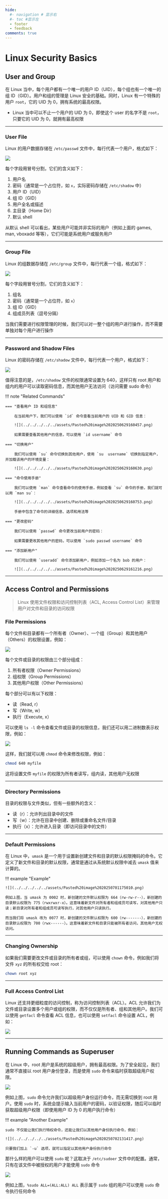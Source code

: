```yaml
---
hide:
  #- navigation # 显示右
  #- toc #显示左
  - footer
  - feedback
comments: true
---  
```


# Linux Security Basics

## User and Group

在 Linux 当中，每个用户都有一个唯一的用户 ID（UID），每个组也有一个唯一的组 ID（GID）。用户和组的管理是 Linux 安全的基础。同时，Linux 有一个特殊的用户 `root`，它的 UID 为 0，拥有系统的最高权限。

- Linux 当中可以不止一个用户的 UID 为 0，即使这个 user 的名字不是 `root`，只要它的 UID 为 0，就拥有最高权限
***
### User File

Linux 的用户数据存储在 `/etc/passwd` 文件中，每行代表一个用户，格式如下：

![](../../../../../assets/Pasted%20image%2020250629155243.png)

每个字段用冒号分割，它们的含义如下：

1. 用户名
2. 密码（通常是一个占位符，如 `x`，实际密码存储在 `/etc/shadow` 中）
3. 用户 ID（UID）
4. 组 ID（GID）
5. 用户全名或描述
6. 主目录（Home Dir）
7. 默认 shell

从默认 shell 可以看出，某些用户可能并非实际的用户（例如上面的 games, man, vboxadd 等等），它们可能是系统用户或服务用户
***
### Group File

Linux 的组数据存储在 `/etc/group` 文件中，每行代表一个组，格式如下：

![](../../../../../assets/Pasted%20image%2020250629155817.png)

每个字段用冒号分割，它们的含义如下：

1. 组名
2. 密码（通常是一个占位符，如 `x`）
3. 组 ID（GID）
4. 组成员列表（逗号分隔）

当我们需要进行权限管理的时候，我们可以对一整个组的用户进行操作，而不需要单独对每个用户进行操作
***
### Password and Shadow Files

Linux 的密码存储在 `/etc/shadow` 文件中，每行代表一个用户，格式如下：

![](../../../../../assets/Pasted%20image%2020250629160105.png)

值得注意的是，`/etc/shadow` 文件的权限通常设置为 640，这样只有 root 用户和组内的用户可以读取密码信息，而其他用户无法访问（访问需要 sudo 命令）

!!! note "Related Commands"

	=== "查看用户 ID 和组信息"
	
		在当前用户下，我们可以使用 `id` 命令查看当前用户的 UID 和 GID 信息：
		
		![](../../../../../assets/Pasted%20image%2020250629160457.png)
		
		如果需要查看其他用户的信息，可以使用 `id username` 命令
	
	=== "切换用户"
	
		我们可以使用 `su` 命令切换到其他用户，使用 `su  username` 切换到指定用户，并加载该用户的环境变量：
		
		![](../../../../../assets/Pasted%20image%2020250629160630.png)
	
	=== "命令使用手册"
	
		我们可以使用 `man` 命令查看命令的使用手册，例如查看 `su` 命令的手册，我们就可以用 `man su`：
		
		![](../../../../../assets/Pasted%20image%2020250629160753.png)
		
		手册中包含了命令的详细信息、选项和用法等
	
	=== "更改密码"
	
		我们可以使用 `passwd` 命令更改当前用户的密码：
		
		如果需要更改其他用户的密码，可以使用 `sudo passwd username` 命令
	
	=== "添加新用户"
	
		我们可以使用 `useradd` 命令添加新用户，例如添加一个名为 bob 的用户：
		
		![](../../../../../assets/Pasted%20image%2020250629161216.png)
***
## Access Control and Permissions

> Linux 使用文件权限和访问控制列表（ACL, Access Control List）来管理用户对文件和目录的访问权限

### File Permissions

每个文件和目录都有一个所有者（Owner）、一个组（Group）和其他用户（Others）的权限设置，例如：

![](../../../../../assets/Pasted%20image%2020250629161627.png)

每个文件或目录的权限由三个部分组成：

1. 所有者权限（Owner Permissions）
2. 组权限（Group Permissions）
3. 其他用户权限（Other Permissions）

每个部分可以有以下权限：

- 读（Read, r）
- 写（Write, w）
- 执行（Execute, x）

可以使用 `ls -l` 命令查看文件或目录的权限信息，我们还可以用二进制数表示权限，例如：

![](../../../../../assets/Pasted%20image%2020250629161844.png)

这样，我们就可以用 `chmod` 命令来修改权限，例如：

```bash
chmod 640 myfile
```

这将设置文件 `myfile` 的权限为所有者读写，组内读，其他用户无权限
***
### Directory Permissions

目录的权限与文件类似，但有一些额外的含义：

- 读（r）：允许列出目录中的文件
- 写（w）：允许在目录中创建、删除或重命名文件/目录
- 执行（x）：允许进入目录（即访问目录中的文件）
***
### Default Permissions

在 Linux 中，`umask` 是一个用于设置新创建文件和目录的默认权限掩码的命令。它定义了新文件和目录的默认权限，通常是通过从系统默认权限中减去 `umask` 值来计算的。

!!! example "Example"

	![](../../../../../assets/Pasted%20image%2020250701175010.png)
	
	例如上图，当 umask 为 0002 时，新创建的文件默认权限为 664（rw-rw-r--），新创建的目录默认权限为 775（rwxrwxr-x）。这意味着新文件对所有者和组成员可读写，对其他用户只读；新目录对所有者和组成员可读写执行，对其他用户只读执行。
	
	而当我们将 umask 改为 0077 时，新创建的文件默认权限为 600（rw-------），新创建的目录默认权限为 700（rwx------）。这意味着新文件和目录只能被所有者访问，其他用户无权访问。
***
### Changing Ownership

如果我们需要更改文件或目录的所有者或组，可以使用 `chown` 命令，例如我们将文件 `xyz` 的所有权交给 root：

```bash
chown root xyz
```
***
### Full Access Control List

Linux 还支持更细粒度的访问控制，称为访问控制列表（ACL）。ACL 允许我们为文件或目录设置多个用户或组的权限，而不仅仅是所有者、组和其他用户。我们可以使用 `getfacl` 命令查看 ACL 信息，也可以使用 `setfacl` 命令设置 ACL，例如：

![](../../../../../assets/Pasted%20image%2020250701203414.png)
***
## Running Commands as Superuser

在 Linux 中，root 用户是系统的超级用户，拥有最高权限。为了安全起见，我们通常不直接以 root 用户身份登录，而是使用 `sudo` 命令来临时获取超级用户权限。

![](../../../../../assets/Pasted%20image%2020250702131202.png)

例如上图，`sudo` 命令允许我们以超级用户身份运行命令，而无需切换到 root 用户。使用 `sudo` 时，系统会提示输入当前用户的密码，以验证权限，随后可以临时获取超级用户权限（即使用用户 ID 为 0 的用户执行命令）

!!! example "Another Example"

	sudo 不仅能让我们执行特权命令，还能让我们以其他用户身份执行命令，例如：
	
	![](../../../../../assets/Pasted%20image%2020250702131417.png)
	
	只要我们加上 `-u` 选项，就可以指定以其他用户身份执行命令

那什么样的用户可以使用 `sudo` 呢？这取决于 `/etc/sudoer` 文件中的配置。通常，只有在该文件中被授权的用户才能使用 `sudo` 命令

![](../../../../../assets/Pasted%20image%2020250702131531.png)

例如上图，`%sudo ALL=(ALL:ALL) ALL` 表示属于 `sudo` 组的用户可以使用 `sudo` 命令执行任何命令
